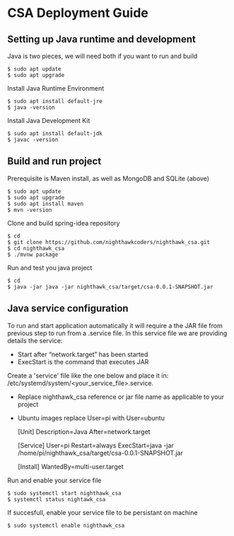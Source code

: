 # CSA Deployment Guide

## Setting up Java runtime and development
Java is two pieces, we will need both if you want to run and build 
```
$ sudo apt update
$ sudo apt upgrade
```
Install Java Runtime Environment
```
$ sudo apt install default-jre
$ java -version
```
Install Java Development Kit
```
$ sudo apt install default-jdk
$ javac -version
```

## Build and run project
Prerequisite is Maven install, as well as MongoDB and SQLite (above)
```
$ sudo apt update
$ sudo apt upgrade
$ sudo apt install maven
$ mvn -version
```
Clone and build spring-idea repository
```
$ cd
$ git clone https://github.com/nighthawkcoders/nighthawk_csa.git
$ cd nighthawk_csa
$ ./mvnw package
```
Run and test you java project
```
$ cd
$ java -jar java -jar nighthawk_csa/target/csa-0.0.1-SNAPSHOT.jar
```

## Java service configuration
To run and start application automatically it will require a the JAR file from previous step to run from a .service file. 
In this service file we are providing details the service: 
* Start after “network.target” has been started
* ExecStart is the command that executes JAR

Create a 'service' file like the one below and place it in: /etc/systemd/system/<your_service_file>.service. 
* Replace nighthawk_csa reference or jar file name as applicable to your project
* Ubuntu images replace User=pi with User=ubuntu

    [Unit]
    Description=Java
    After=network.target

    [Service]
    User=pi
    Restart=always
    ExecStart=java -jar /home/pi/nighthawk_csa/target/csa-0.0.1-SNAPSHOT.jar
    
    [Install]
    WantedBy=multi-user.target 
    

Run and enable your service file
```
$ sudo systemctl start nighthawk_csa
$ systemctl status nightawk_csa
```

If succesfull, enable your service file to be persistant on machine
```
$ sudo systemctl enable nighthawk_csa

```

